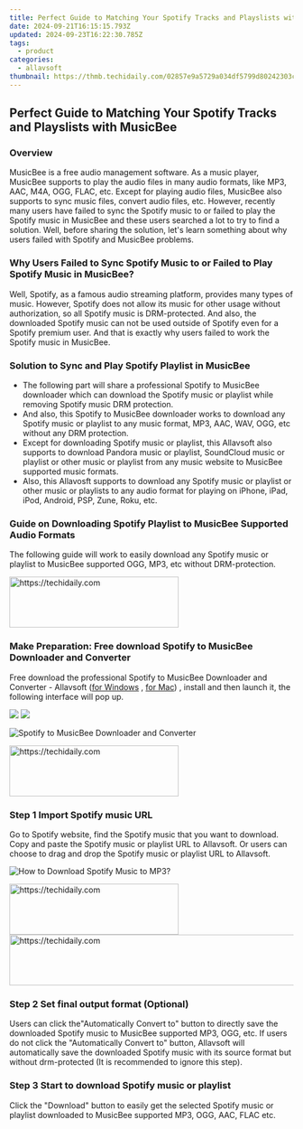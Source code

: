 ```yaml
---
title: Perfect Guide to Matching Your Spotify Tracks and Playslists with MusicBee
date: 2024-09-21T16:15:15.793Z
updated: 2024-09-23T16:22:30.785Z
tags:
  - product
categories:
  - allavsoft
thumbnail: https://thmb.techidaily.com/02857e9a5729a034df5799d80242303ce172ee6947ee8ec278b9096d58e3459c.jpg
---
```


## Perfect Guide to Matching Your Spotify Tracks and Playslists with MusicBee

### Overview

MusicBee is a free audio management software. As a music player, MusicBee supports to play the audio files in many audio formats, like MP3, AAC, M4A, OGG, FLAC, etc. Except for playing audio files, MusicBee also supports to sync music files, convert audio files, etc. However, recently many users have failed to sync the Spotify music to or failed to play the Spotify music in MusicBee and these users searched a lot to try to find a solution. Well, before sharing the solution, let's learn something about why users failed with Spotify and MusicBee problems.

### Why Users Failed to Sync Spotify Music to or Failed to Play Spotify Music in MusicBee?

Well, Spotify, as a famous audio streaming platform, provides many types of music. However, Spotify does not allow its music for other usage without authorization, so all Spotify music is DRM-protected. And also, the downloaded Spotify music can not be used outside of Spotify even for a Spotify premium user. And that is exactly why users failed to work the Spotify music in MusicBee.

### Solution to Sync and Play Spotify Playlist in MusicBee

* The following part will share a professional Spotify to MusicBee downloader which can download the Spotify music or playlist while removing Spotify music DRM protection.
* And also, this Spotify to MusicBee downloader works to download any Spotify music or playlist to any music format, MP3, AAC, WAV, OGG, etc without any DRM protection.
* Except for downloading Spotify music or playlist, this Allavsoft also supports to download Pandora music or playlist, SoundCloud music or playlist or other music or playlist from any music website to MusicBee supported music formats.
* Also, this Allavosft supports to download any Spotify music or playlist or other music or playlists to any audio format for playing on iPhone, iPad, iPod, Android, PSP, Zune, Roku, etc.

### Guide on Downloading Spotify Playlist to MusicBee Supported Audio Formats

The following guide will work to easily download any Spotify music or playlist to MusicBee supported OGG, MP3, etc without DRM-protection.

<!-- affiliate ads begin -->
<a href="https://aligracehair.sjv.io/c/5597632/2135413/19272" target="_top" id="2135413">
  <img src="//a.impactradius-go.com/display-ad/19272-2135413" border="0" alt="https://techidaily.com" width="300" height="90"/>
</a>
<img height="0" width="0" src="https://aligracehair.sjv.io/i/5597632/2135413/19272" style="position:absolute;visibility:hidden;" border="0" />
<!-- affiliate ads end -->

### Make Preparation: Free download Spotify to MusicBee Downloader and Converter

Free download the professional Spotify to MusicBee Downloader and Converter - Allavsoft ([for Windows](https://tools.techidaily.com/allavsoft/products/) , [for Mac](https://tools.techidaily.com/allavsoft/products/)) , install and then launch it, the following interface will pop up.

[![](https://www.allavsoft.com/how-to/../images/how-to/free-download-win.jpg)](https://tools.techidaily.com/allavsoft/products/) [![](https://www.allavsoft.com/how-to/../images/how-to/free-download-mac.jpg)](https://tools.techidaily.com/allavsoft/products/)

![Spotify to MusicBee Downloader and Converter](https://www.allavsoft.com/how-to/../images/allavsoft/screen-shot-600.jpg)

<!-- affiliate ads begin -->
<a href="https://aligracehair.sjv.io/c/5597632/1997675/19272" target="_top" id="1997675">
  <img src="//a.impactradius-go.com/display-ad/19272-1997675" border="0" alt="https://techidaily.com" width="300" height="90"/>
</a>
<img height="0" width="0" src="https://aligracehair.sjv.io/i/5597632/1997675/19272" style="position:absolute;visibility:hidden;" border="0" />
<!-- affiliate ads end -->

### Step 1 Import Spotify music URL

Go to Spotify website, find the Spotify music that you want to download. Copy and paste the Spotify music or playlist URL to Allavsoft. Or users can choose to drag and drop the Spotify music or playlist URL to Allavsoft.

![How to Download Spotify Music to MP3?](https://www.allavsoft.com/how-to/../images/how-to/download-rtmp-video/download-rtmp-video.jpg)

<!-- affiliate ads begin -->
<a href="https://laganoo.pxf.io/c/5597632/1484910/16446" target="_top" id="1484910">
  <img src="//a.impactradius-go.com/display-ad/16446-1484910" border="0" alt="https://techidaily.com" width="300" height="90"/>
</a>
<img height="0" width="0" src="https://laganoo.pxf.io/i/5597632/1484910/16446" style="position:absolute;visibility:hidden;" border="0" />
<!-- affiliate ads end -->

<!-- affiliate ads begin -->
<a href="https://appsumo.8odi.net/c/5597632/2130886/7443" target="_top" id="2130886">
  <img src="//a.impactradius-go.com/display-ad/7443-2130886" border="0" alt="https://techidaily.com" width="728" height="90"/>
</a>
<img height="0" width="0" src="https://appsumo.8odi.net/i/5597632/2130886/7443" style="position:absolute;visibility:hidden;" border="0" />
<!-- affiliate ads end -->

### Step 2 Set final output format (Optional)

Users can click the"Automatically Convert to" button to directly save the downloaded Spotify music to MusicBee supported MP3, OGG, etc. If users do not click the "Automatically Convert to" button, Allavsoft will automatically save the downloaded Spotify music with its source format but without drm-protected (It is recommended to ignore this step).

### Step 3 Start to download Spotify music or playlist

Click the "Download" button to easily get the selected Spotify music or playlist downloaded to MusicBee supported MP3, OGG, AAC, FLAC etc.

<ins class="adsbygoogle"
     style="display:block"
     data-ad-format="autorelaxed"
     data-ad-client="ca-pub-7571918770474297"
     data-ad-slot="1223367746"></ins>

<ins class="adsbygoogle"
     style="display:block"
     data-ad-client="ca-pub-7571918770474297"
     data-ad-slot="8358498916"
     data-ad-format="auto"
     data-full-width-responsive="true"></ins>



